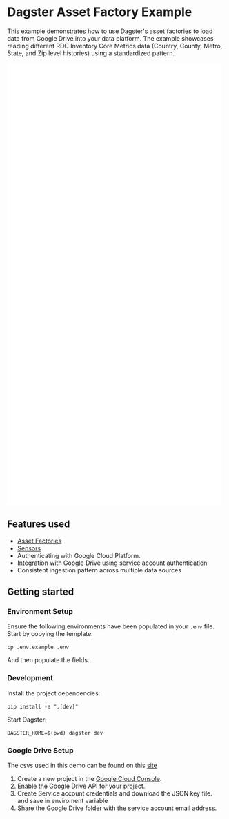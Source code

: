 # Dagster Asset Factory Example

This example demonstrates how to use Dagster's asset factories to load data from Google Drive into your data platform. The example showcases reading different RDC Inventory Core Metrics data (Country, County, Metro, State, and Zip level histories) using a standardized pattern.

![Project asset lineage](./lineage.svg)

## Features used

- [Asset Factories](https://docs.dagster.io/guides/build/assets/creating-asset-factories)
- [Sensors](https://docs.dagster.io/guides/automate/sensors/)
- Authenticating with Google Cloud Platform.
- Integration with Google Drive using service account authentication
- Consistent ingestion pattern across multiple data sources

## Getting started

### Environment Setup

Ensure the following environments have been populated in your `.env` file. Start by copying the
template.

```
cp .env.example .env
```

And then populate the fields.

### Development

Install the project dependencies:

    pip install -e ".[dev]"

Start Dagster:

    DAGSTER_HOME=$(pwd) dagster dev

### Google Drive Setup

The csvs used in this demo can be found on this [site](https://www.realtor.com/research/data/)

1. Create a new project in the [Google Cloud Console](https://console.cloud.google.com/).
2. Enable the Google Drive API for your project.
3. Create Service account credentials and download the JSON key file. and save in enviroment variable
4. Share the Google Drive folder with the service account email address.

